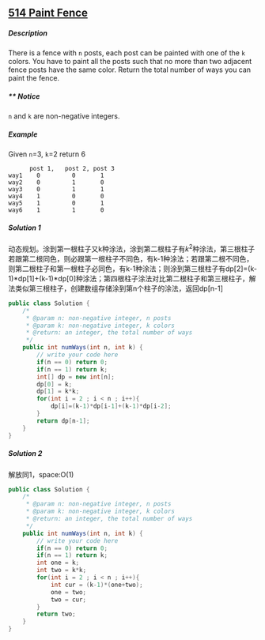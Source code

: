 ## [514 Paint Fence](http://www.lintcode.com/en/problem/paint-fence/)

##### Description

There is a fence with `n` posts, each post can be painted with one of the `k` colors.
You have to paint all the posts such that no more than two adjacent fence posts have the same color.
Return the total number of ways you can paint the fence.

##### ** Notice

`n` and `k` are non-negative integers.

##### Example

Given `n`=3, `k`=2 return 6

```
      post 1,   post 2, post 3
way1    0         0       1 
way2    0         1       0
way3    0         1       1
way4    1         0       0
way5    1         0       1
way6    1         1       0
```

##### Solution 1

动态规划。涂到第一根柱子又k种涂法，涂到第二根柱子有$k^2$种涂法，第三根柱子若跟第二根同色，则必跟第一根柱子不同色，有k-1种涂法；若跟第二根不同色，则第二根柱子和第一根柱子必同色，有k-1种涂法；则涂到第三根柱子有dp\[2]=(k-1)\*dp[1]+(k-1)\*dp\[0]种涂法；第四根柱子涂法对比第二根柱子和第三根柱子，解法类似第三根柱子，创建数组存储涂到第n个柱子的涂法，返回dp\[n-1]

```java
public class Solution {
    /*
     * @param n: non-negative integer, n posts
     * @param k: non-negative integer, k colors
     * @return: an integer, the total number of ways
     */
    public int numWays(int n, int k) {
        // write your code here
        if(n == 0) return 0;
        if(n == 1) return k;
        int[] dp = new int[n];
        dp[0] = k;
        dp[1] = k*k;
        for(int i = 2 ; i < n ; i++){
            dp[i]=(k-1)*dp[i-1]+(k-1)*dp[i-2];
        }
        return dp[n-1];
    }
}
```

##### Solution 2

解放同1，space:O(1)

```java
public class Solution {
    /*
     * @param n: non-negative integer, n posts
     * @param k: non-negative integer, k colors
     * @return: an integer, the total number of ways
     */
    public int numWays(int n, int k) {
        // write your code here
        if(n == 0) return 0;
        if(n == 1) return k;
        int one = k;
        int two = k*k;
        for(int i = 2 ; i < n ; i++){
            int cur = (k-1)*(one+two);
            one = two;
            two = cur;
        }
        return two;
    }
}
```

